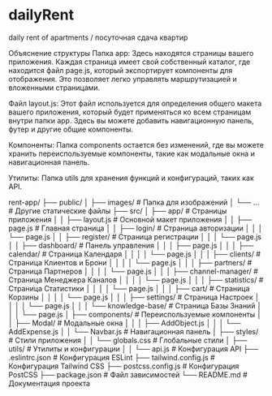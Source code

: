 # dailyRent
daily rent of apartments / посуточная сдача квартир

Объяснение структуры
Папка app: Здесь находятся страницы вашего приложения. Каждая страница имеет свой собственный каталог, где находится файл page.js, который экспортирует компоненты для отображения. Это позволяет легко управлять маршрутизацией и вложенными страницами.

Файл layout.js: Этот файл используется для определения общего макета вашего приложения, который будет применяться ко всем страницам внутри папки app. Здесь вы можете добавить навигационную панель, футер и другие общие компоненты.

Компоненты: Папка components остается без изменений, где вы можете хранить переиспользуемые компоненты, такие как модальные окна и навигационная панель.

Утилиты: Папка utils для хранения функций и конфигураций, таких как API.

rent-app/
├── public/
│   ├── images/             # Папка для изображений
│   └── ...                 # Другие статические файлы
├── src/
│   ├── app/                # Страницы приложения
│   │   ├── layout.js        # Основной макет приложения
│   │   ├── page.js          # Главная страница
│   │   ├── login/           # Страница авторизации
│   │   │   └── page.js
│   │   ├── register/        # Страница регистрации
│   │   │   └── page.js
│   │   ├── dashboard/       # Панель управления
│   │   │   ├── page.js
│   │   │   ├── calendar/    # Страница Календаря
│   │   │   │   └── page.js
│   │   │   ├── clients/     # Страница Клиентов и Брони
│   │   │   │   └── page.js
│   │   │   ├── partners/     # Страница Партнеров
│   │   │   │   └── page.js
│   │   │   ├── channel-manager/ # Страница Менеджера Каналов
│   │   │   │   └── page.js
│   │   │   ├── statistics/   # Страница Статистики
│   │   │   │   └── page.js
│   │   │   ├── cart/         # Страница Корзины
│   │   │   │   └── page.js
│   │   │   ├── settings/      # Страница Настроек
│   │   │   │   └── page.js
│   │   │   └── knowledge-base/ # Страница Базы Знаний
│   │   │       └── page.js
│   ├── components/         # Переиспользуемые компоненты
│   │   ├── Modal/          # Модальные окна
│   │   │   ├── AddObject.js
│   │   │   └── AddExpense.js
│   │   └── Navbar.js       # Навигационная панель
│   ├── styles/             # Стили приложения
│   │   └── globals.css     # Глобальные стили
│   ├── utils/              # Утилиты и конфигурации
│   │   └── api.js          # Конфигурация API
├── .eslintrc.json          # Конфигурация ESLint
├── tailwind.config.js      # Конфигурация Tailwind CSS
├── postcss.config.js       # Конфигурация PostCSS
├── package.json            # Файл зависимостей
└── README.md               # Документация проекта
